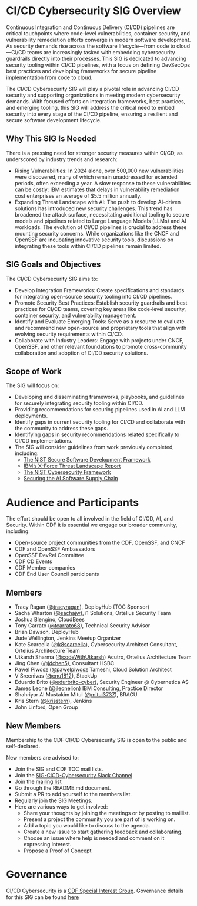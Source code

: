 # CI/CD Cybersecurity SIG Overview

Continuous Integration and Continuous Delivery (CI/CD) pipelines are critical touchpoints where code-level vulnerabilities, container security, and vulnerability remediation efforts converge in modern software development. As security demands rise across the software lifecycle—from code to cloud—CI/CD teams are increasingly tasked with embedding cybersecurity guardrails directly into their processes. This SIG is dedicated to advancing security tooling within CI/CD pipelines, with a focus on defining DevSecOps best practices and developing frameworks for secure pipeline implementation from code to cloud. 

The CI/CD Cybersecurity SIG will play a pivotal role in advancing CI/CD security and supporting organizations in meeting modern cybersecurity demands. With focused efforts on integration frameworks, best practices, and emerging tooling, this SIG will address the critical need to embed security into every stage of the CI/CD pipeline, ensuring a resilient and secure software development lifecycle.

## Why This SIG Is Needed

There is a pressing need for stronger security measures within CI/CD, as underscored by industry trends and research:
- Rising Vulnerabilities: In 2024 alone, over 500,000 new vulnerabilities were discovered, many of which remain unaddressed for extended periods, often exceeding a year. A slow response to these vulnerabilities can be costly: IBM estimates that delays in vulnerability remediation cost enterprises an average of $5.5 million annually.
- Expanding Threat Landscape with AI: The push to develop AI-driven solutions has introduced new security challenges. This trend has broadened the attack surface, necessitating additional tooling to secure models and pipelines related to Large Language Models (LLMs) and AI workloads.
The evolution of CI/CD pipelines is crucial to address these mounting security concerns. While organizations like the CNCF and OpenSSF are incubating innovative security tools, discussions on integrating these tools within CI/CD pipelines remain limited.

## SIG Goals and Objectives

The CI/CD Cybersecurity SIG aims to:

- Develop Integration Frameworks: Create specifications and standards for integrating open-source security tooling into CI/CD pipelines.
- Promote Security Best Practices: Establish security guardrails and best practices for CI/CD teams, covering key areas like code-level security, container security, and vulnerability management.
- Identify and Evaluate Emerging Tools: Serve as a resource to evaluate and recommend new open-source and proprietary tools that align with evolving security requirements within CI/CD.
- Collaborate with Industry Leaders: Engage with projects under CNCF, OpenSSF, and other relevant foundations to promote cross-community collaboration and adoption of CI/CD security solutions.

## Scope of Work

The SIG will focus on:
- Developing and disseminating frameworks, playbooks, and guidelines for securely integrating security tooling within CI/CD.
- Providing recommendations for securing pipelines used in AI and LLM deployments.
- Identify gaps in current security tooling for CI/CD and collaborate with the community to address these gaps.
- Identifying gaps in security recommendations related specifically to CI/CD implementations.
- The SIG will consider guidelines from work previously completed, including:
  - [The NIST Secure Software Development Framework](https://www.cisa.gov/resources-tools/resources/nist-sp-800-218-secure-software-development-framework-v11-recommendations-mitigating-risk-software)
  - [IBM’s X-Force Threat Landscape Report](https://www.ibm.com/reports/threat-intelligence)
  - [The NIST Cybersecurity Framework](https://www.nist.gov/cyberframework)
  - [Securing the AI Software Supply Chain](https://research.google/pubs/securing-the-ai-software-supply-chain/)

# Audience and Participants

The effort should be open to all involved in the field of CI/CD, AI, and Security. Within CDF it is essential we engage our broader community, including:
- Open-source project communities from the CDF, OpenSSF, and CNCF
- CDF and OpenSSF Ambassadors
- OpenSSF DevRel Committee
- CDF CD Events
- CDF Member companies
- CDF End User Council participants

## Members

* Tracy Ragan ([@tracyragan](https://github.com/tracyragan)), DeployHub (TOC Sponsor)
* Sacha Wharton ([@sachajw](https://github.com/sachajw)), i1 Solutions, Ortelius Security Team
* Joshua Blengino, CloudBees
* Tony Carrato ([@tcarrato68](https://github.com/@tcarrato68)), Technical Security Advisor
* Brian Dawson, DeployHub
* Jude Wellington, Jenkins Meetup Organizer
* Kate Scarcella ([@k8scarcella](http://github.com/k8scarcella)), Cybersecurity Architect Consultant, Ortelius Architecture Team
* Utkarsh Sharma ([@codeWithUtkarsh](http://github.com/codeWithUtkarsh)) Acutro, Ortelius Architecture Team
* Jing Chen ([@jdchen5](https://github.com/jdchen5)), Consultant HSBC
* Pawel Piwosz ([@pawelpiwosz](https://github.com/pawelpiwosz/) Tameshi, Cloud Solution Architect  
* V Sreenivas ([@cnu1812](https://github.com/cnu1812)), StackUp
* Eduardo Brito ([@edurbrito-cyber](https://github.com/edurbrito-cyber)), Security Engineer @ Cybernetica AS
* James Leone ([@jleonelion](https://github.com/jleonelion)) IBM Consulting, Practice Director
* Shahriyar Al Mustakim Mitul ([@mitul3737](https://github.com/mitul3737)), BRACU
* Kris Stern ([@krisstern](https://github.com/krisstern)), Jenkins
* John Linford, Open Group


## New Members

Membership to the CDF CI/CD Cybersecurity SIG is open to the public and self-declared.

New members are advised to:

* Join the SIG and CDF TOC mail lists.
* Join the [SIG-CICD-Cybersecurity Slack Channel](https://cdeliveryfdn.slack.com/archives/C082V7WN9K4)
* Join the [mailing list](https://lists.cd.foundation/g/CICD-Cybersecurity)
* Go through the README.md document.
* Submit a PR to add yourself to the members list.
* Regularly join the SIG Meetings.
* Here are various ways to get involved:
  * Share your thoughts by joining the meetings or by posting to maillist.
  * Present a project the community you are part of is working on.
  * Add a topic you would like to discuss to the agenda.
  * Create a new issue to start gathering feedback and collaborating.
  * Choose an issue where help is needed and comment on it expressing interest.
  * Propose a Proof of Concept

# Governance

CI/CD Cybersecurity is a [CDF Special Interest Group](https://github.com/cdfoundation/toc/tree/master/sigs).
Governance details for this SIG can be found [here](https://github.com/cdfoundation/sig-best-practices#governance)
